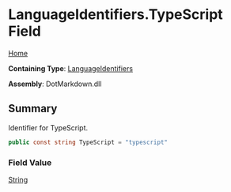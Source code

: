 # LanguageIdentifiers\.TypeScript Field

[Home](../../../README.md)

**Containing Type**: [LanguageIdentifiers](../README.md)

**Assembly**: DotMarkdown\.dll

## Summary

Identifier for TypeScript\.

```csharp
public const string TypeScript = "typescript"
```

### Field Value

[String](https://docs.microsoft.com/en-us/dotnet/api/system.string)

